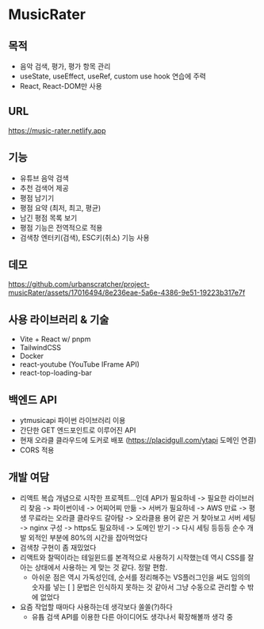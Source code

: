 # MusicRater

## 목적

- 음악 검색, 평가, 평가 항목 관리
- useState, useEffect, useRef, custom use hook 연습에 주력
- React, React-DOM만 사용

## URL
https://music-rater.netlify.app

## 기능

- 유튜브 음악 검색
- 추천 검색어 제공
- 평점 남기기
- 평점 요약 (최저, 최고, 평균)
- 남긴 평점 목록 보기
- 평점 기능은 전역적으로 적용
- 검색창 엔터키(검색), ESC키(취소) 기능 사용

## 데모
https://github.com/urbanscratcher/project-musicRater/assets/17016494/8e236eae-5a6e-4386-9e51-19223b317e7f

## 사용 라이브러리 & 기술

- Vite + React w/ pnpm
- TailwindCSS
- Docker
- react-youtube (YouTube IFrame API)
- react-top-loading-bar

## 백엔드 API
- ytmusicapi 파이썬 라이브러리 이용
- 간단한 GET 엔드포인트로 이루어진 API
- 현재 오라클 클라우드에 도커로 배포 (https://placidgull.com/ytapi 도메인 연결)
- CORS 적용

## 개발 여담
- 리액트 복습 개념으로 시작한 프로젝트...인데 API가 필요하네 -> 필요한 라이브러리 찾음 -> 파이썬이네 -> 어찌어찌 만듦
  -> 서버가 필요하네 -> AWS 만료 -> 평생 무료라는 오라클 클라우드 갈아탐 -> 오라클용 용어 같은 거 찾아보고 서버 세팅
  -> nginx 구성 -> https도 필요하네 -> 도메인 받기 -> 다시 세팅 등등등 순수 개발 외적인 부분에 80%의 시간을 잡아먹었다
- 검색창 구현이 좀 재밌었다
- 리액트와 찰떡이라는 테일윈드를 본격적으로 사용하기 시작했는데 역시 CSS를 잘 아는 상태에서 사용하는 게 맞는 것 같다. 정말 편함.
  - 아쉬운 점은 역시 가독성인데, 순서를 정리해주는 VS플러그인을 써도 임의의 숫자를 넣는 [ ] 문법은 인식하지 못하는 것 같아서 그냥 수동으로 관리할 수 밖에 없었다
- 요즘 작업할 때마다 사용하는데 생각보다 쏠쏠(?)하다
  - 유튭 검색 API를 이용한 다른 아이디어도 생각나서 확장해볼까 생각 중
